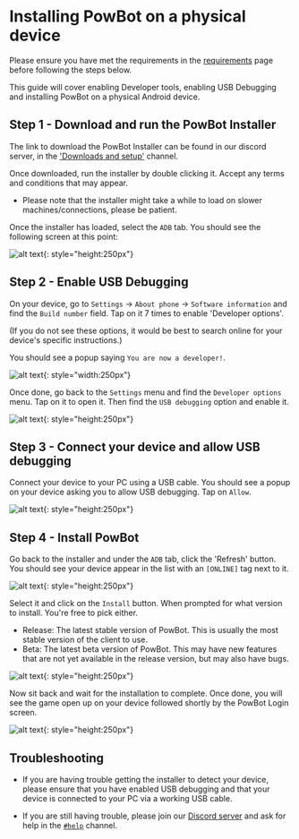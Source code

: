# Installing PowBot on a physical device

Please ensure you have met the requirements in the [requirements](../install/index.md) page before following the steps below.

This guide will cover enabling Developer tools, enabling USB Debugging and installing PowBot on a physical Android device.

## Step 1 - Download and run the PowBot Installer

The link to download the PowBot Installer can be found in our discord server, in the ['Downloads and setup'](https://discordapp.com/channels/341014842745815054/976860980187390072) channel.

Once downloaded, run the installer by double clicking it. Accept any terms and conditions that may appear.

* Please note that the installer might take a while to load on slower machines/connections, please be patient.

Once the installer has loaded, select the `ADB` tab. You should see the following screen at this point:

![alt text](image.png){: style="height:250px"}


## Step 2 - Enable USB Debugging

On your device, go to `Settings` -> `About phone` -> `Software information` and find the `Build number` field. Tap on it 7 times to enable 'Developer options'. 

(If you do not see these options, it would be best to search online for your device's specific instructions.)

You should see a popup saying `You are now a developer!`.

![alt text](image-2.png){: style="width:250px"}

Once done, go back to the `Settings` menu and find the `Developer options` menu. Tap on it to open it. Then find the `USB debugging` option and enable it.

![alt text](image-1.png){: style="height:250px"}

## Step 3 - Connect your device and allow USB debugging

Connect your device to your PC using a USB cable. You should see a popup on your device asking you to allow USB debugging. Tap on `Allow`.

![alt text](image-3.png){: style="height:250px"}


## Step 4 - Install PowBot

Go back to the installer and under the `ADB` tab, click the 'Refresh' button. You should see your device appear in the list with an `[ONLINE]` tag next to it.

![alt text](image-4.png){: style="height:250px"}

Select it and click on the `Install` button. When prompted for what version to install. You're free to pick either.

* Release: The latest stable version of PowBot. This is usually the most stable version of the client to use.
* Beta: The latest beta version of PowBot. This may have new features that are not yet available in the release version, but may also have bugs.

![alt text](image-5.png){: style="height:250px"}

Now sit back and wait for the installation to complete. Once done, you will see the game open up on your device followed shortly by the PowBot Login screen.


![alt text](image-6.png){: style="height:250px"}



## Troubleshooting

* If you are having trouble getting the installer to detect your device, please ensure that you have enabled USB debugging and that your device is connected to your PC via a working USB cable.


* If you are still having trouble, please join our [Discord server](https://discord.gg/Y8TGmMh47r) and ask for help in the [`#help`](https://discordapp.com/channels/341014842745815054/1037874582222274612) channel.
